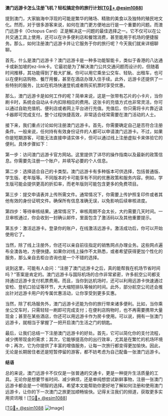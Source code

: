 **澳门远游卡怎么注册飞机？轻松搞定你的旅行计划[[TG💪+ @esim1088](https://t.me/s/esim1088)]**

提到澳门，大家脑海中浮现的可能是繁华的赌场、精致的美食以及独特的殖民地文化。然而，对于很多游客来说，如何在澳门更方便地出行是一个重要的问题。而澳门远游卡（Octopus Card）正是解决这一问题的最佳选择之一。它不仅可以在公共交通工具上使用，还可以在许多便利店和餐馆消费，甚至能用于机场的便捷服务。那么，如何注册澳门远游卡并让它服务于你的旅行呢？今天我们就来详细聊聊。

首先，什么是澳门远游卡？澳门远游卡是一种多功能智能卡，类似于香港的八达通卡或新加坡的ez-link卡。它最初是为了解决澳门公共交通问题而设计的，但随着时间推移，其功能得到了极大扩展。你可以用它乘坐公交车、轻轨、出租车，也可以在便利店购物、餐厅用餐，甚至在酒店办理入住手续。此外，远游卡还提供了一些特别的服务，比如在机场快速登机或者购买机票时享受优惠。

那么，澳门远游卡是如何工作的呢？简单来说，这是一张带有芯片的小卡片，当你刷卡时，系统会自动从卡内扣除相应的费用。这张卡的充值方式也非常灵活，你可以通过自助充值机、便利店或者网上平台进行充值。充值后，你只需将卡片靠近读卡器即可完成支付。整个过程快捷高效，非常适合经常需要在澳门活动的人士。

接下来，我们重点讨论如何注册澳门远游卡。首先，你需要确定自己是否符合注册条件。一般来说，任何持有有效身份证件的人都可以申请澳门远游卡。不过，如果你是短期游客，可能无法直接申请实体卡，但可以通过线上注册虚拟卡来体验它的便利。具体步骤如下：

第一步：访问澳门远游卡官方网站。这里提供了详尽的操作指南以及最新的政策信息。你需要先注册一个账户，并填写必要的个人信息。

第二步：选择适合自己的卡类型。澳门远游卡有多种版本可供选择，包括普通版、学生版、老年版等。不同版本的卡可能享有不同的优惠政策和服务内容。例如，学生版可能会提供更高的折扣率，而老年版则可能包含更多的免费项目。

第三步：提交申请表并上传所需文件。通常情况下，你需要上传护照复印件或者其他有效的身份证明文件。确保所有信息准确无误，以免影响后续审核进度。

第四步：等待审核结果。通常情况下，审核周期不会太长，大约需要几天时间。一旦审核通过，你会收到一封确认邮件，里面包含了激活码以及其他重要提示。

第五步：激活远游卡。登录你的账户，在线激活远游卡。激活成功后，你可以开始使用它了。

当然，除了线上注册外，你还可以亲自前往指定的销售网点办理业务。这些网点遍布全澳各地，方便快捷。如果你对线上操作不太熟悉，或者希望获得更加个性化的服务，那么亲自去柜台咨询也是一个不错的选择。

说到这里，可能有人会问：“注册了澳门远游卡之后，真的能帮我在机场节省时间吗？”答案是肯定的。澳门远游卡与国际机场的合作非常紧密，许多航空公司都支持通过远游卡支付机票费用。而且，当你到达机场时，还可以利用远游卡快速通过安检、登机口验证等环节，大大缩短排队等候的时间。此外，部分航空公司还会推出针对远游卡用户的专属优惠活动，让你享受到更多实惠。

当然，除了机场服务外，澳门远游卡还能为你的旅行带来诸多便利。比如，当你乘坐公交车时，只需轻轻一刷即可完成支付；在便利店购物时，也不再需要携带大量现金；甚至在某些酒店，你还可以用远游卡作为房卡使用。可以说，拥有一张澳门远游卡，就相当于掌握了一把开启澳门生活之门的钥匙。

最后，让我们总结一下注册澳门远游卡的好处。首先，它可以简化你的支付流程，减少携带现金的需求；其次，它能够提高你的出行效率，尤其是在繁忙的机场环境中；再次，它为你提供了丰富的增值服务，让每一次旅行都变得更加愉快。因此，无论是长期居住者还是短暂停留的游客，都不妨考虑为自己配备一张澳门远游卡。

**结语**

总的来说，澳门远游卡不仅仅是一张普通的交通卡，更是一种提升生活质量的工具。无论你是想要节省时间、减少麻烦，还是单纯想尝试新鲜事物，注册一张澳门远游卡都会是一个明智的选择。希望本文能帮助你更好地了解如何注册和使用澳门远游卡，让你的下一次澳门之旅更加顺畅愉快。记得关注我们的频道，获取更多实用资讯哦！[[TG💪+ @esim1088](https://t.me/s/esim1088)] 

[[TG💪+ @esim1088](https://t.me/s/esim1088) ![Image](https://i.postimg.cc/4NQfJmqS/Snipaste-2025-05-13-00-14-12.png)]